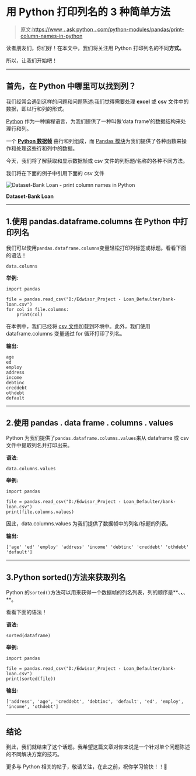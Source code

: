 # 用 Python 打印列名的 3 种简单方法

> 原文:[https://www . ask python . com/python-modules/pandas/print-column-names-in-python](https://www.askpython.com/python-modules/pandas/print-column-names-in-python)

读者朋友们，你们好！在本文中，我们将关注用 Python 打印列名的不同**方式。**

所以，让我们开始吧！

* * *

## 首先，在 Python 中哪里可以找到列？

我们经常会遇到这样的问题和问题陈述:我们觉得需要处理 **excel** 或 **csv** 文件中的数据，即以行和列的形式。

[Python](https://www.askpython.com/python) 作为一种编程语言，为我们提供了一种叫做‘data frame’的数据结构来处理行和列。

一个 **[Python 数据帧](https://www.askpython.com/python-modules/pandas/dataframes-in-python)** 由行和列组成，而 [Pandas 模块](https://www.askpython.com/python-modules/pandas/python-pandas-module-tutorial)为我们提供了各种函数来操作和处理这些行和列中的数据。

今天，我们将了解获取和显示数据帧或 csv 文件的列标题/名称的各种不同方法。

我们将在下面的例子中引用下面的 csv 文件

![Dataset-Bank Loan - print column names in Python](../Images/49fcecf15045196384aa46aa3d9a8b70.png)

**Dataset-Bank Loan**

* * *

## 1.使用 pandas.dataframe.columns 在 Python 中打印列名

我们可以使用`pandas.dataframe.columns`变量轻松打印列标签或标题。看看下面的语法！

```
data.columns

```

**举例:**

```
import pandas

file = pandas.read_csv("D:/Edwisor_Project - Loan_Defaulter/bank-loan.csv")
for col in file.columns:
    print(col)

```

在本例中，我们已经将 [csv 文件](https://www.askpython.com/python-modules/python-csv-module)加载到环境中。此外，我们使用 dataframe.columns 变量通过 for 循环打印了列名。

**输出:**

```
age
ed
employ
address
income
debtinc
creddebt
othdebt
default

```

* * *

## 2.使用 pandas . data frame . columns . values

Python 为我们提供了`pandas.dataframe.columns.values`来从 dataframe 或 csv 文件中提取列名并打印出来。

**语法**:

```
data.columns.values

```

**举例:**

```
import pandas

file = pandas.read_csv("D:/Edwisor_Project - Loan_Defaulter/bank-loan.csv")
print(file.columns.values)

```

因此，data.columns.values 为我们提供了数据帧中的列名/标题的列表。

**输出:**

```
['age' 'ed' 'employ' 'address' 'income' 'debtinc' 'creddebt' 'othdebt' 'default']

```

* * *

## 3.Python sorted()方法来获取列名

Python 的`sorted()`方法可以用来获得一个数据帧的列名列表，列的顺序是**、**、**、**。

看看下面的语法！

**语法:**

```
sorted(dataframe)

```

**举例:**

```
import pandas

file = pandas.read_csv("D:/Edwisor_Project - Loan_Defaulter/bank-loan.csv")
print(sorted(file))

```

**输出:**

```
['address', 'age', 'creddebt', 'debtinc', 'default', 'ed', 'employ', 'income', 'othdebt']

```

* * *

## 结论

到此，我们就结束了这个话题。我希望这篇文章对你来说是一个针对单个问题陈述的不同解决方案的技巧。

更多与 Python 相关的帖子，敬请关注，在此之前，祝你学习愉快！！🙂